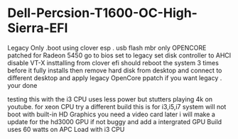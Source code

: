 # Dell-Percsion-T1600-OC-High-Sierra-EFI
Legacy Only  .boot using clover esp . usb flash mbr only  OPENCORE patched for Radeon 5450 
go to bios set to legacy 
set disk controller to AHCI
disable VT-X 
insttalling from clover efi should reboot the system 3 times before it fully installs then remove hard disk from desktop and connect to different desktop and apply legacy OpenCore ppatch if you want legacy .
your done 

testing this with the i3 CPU uses less power but stutters playing 4k on youtube.
for xeon CPU try a different build this is for i3,i5,i7 
system will not boot with built-in HD Graphics you need a video card 
later i will make a update for the hd3000 GPU if not buggy and add a intergrated GPU Build 
uses 60 watts on APC Load with i3 CPU 
